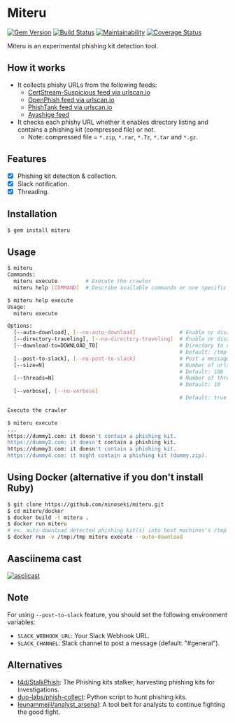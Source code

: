 # Miteru

[![Gem Version](https://badge.fury.io/rb/miteru.svg)](https://badge.fury.io/rb/miteru)
[![Build Status](https://travis-ci.org/ninoseki/miteru.svg?branch=master)](https://travis-ci.org/ninoseki/miteru)
[![Maintainability](https://api.codeclimate.com/v1/badges/d90e1b5bbdd9663a17d1/maintainability)](https://codeclimate.com/github/ninoseki/miteru/maintainability)
[![Coverage Status](https://coveralls.io/repos/github/ninoseki/miteru/badge.svg?branch=master)](https://coveralls.io/github/ninoseki/miteru?branch=master)

Miteru is an experimental phishing kit detection tool.

## How it works

- It collects phishy URLs from the following feeds:
  - [CertStream-Suspicious feed via urlscan.io](https://urlscan.io/search/#certstream-suspicious)
  - [OpenPhish feed via urlscan.io](https://urlscan.io/search/#OpenPhish)
  - [PhishTank feed via urlscan.io](https://urlscan.io/search/#PhishTank)
  - [Ayashige feed](https://github.com/ninoseki/ayashige)
- It checks each phishy URL whether it enables directory listing and contains a phishing kit (compressed file) or not.
  - Note: compressed file = `*.zip`, `*.rar`, `*.7z`, `*.tar` and `*.gz`.

## Features

- [x] Phishing kit detection & collection.
- [x] Slack notification.
- [x] Threading.

## Installation

```sh
$ gem install miteru
```

## Usage

```sh
$ miteru
Commands:
  miteru execute         # Execute the crawler
  miteru help [COMMAND]  # Describe available commands or one specific command
```

```sh
$ miteru help execute
Usage:
  miteru execute

Options:
  [--auto-download], [--no-auto-download]              # Enable or disable auto-download of phishing kits
  [--directory-traveling], [--no-directory-traveling]  # Enable or disable directory traveling
  [--download-to=DOWNLOAD_TO]                          # Directory to download file(s)
                                                       # Default: /tmp
  [--post-to-slack], [--no-post-to-slack]              # Post a message to Slack if it detects a phishing kit
  [--size=N]                                           # Number of urlscan.io's results. (Max: 10,000)
                                                       # Default: 100
  [--threads=N]                                        # Number of threads to use
                                                       # Default: 10
  [--verbose], [--no-verbose]
                                                       # Default: true

Execute the crawler
```

```sh
$ miteru execute
...
https://dummy1.com: it doesn't contain a phishing kit.
https://dummy2.com: it doesn't contain a phishing kit.
https://dummy3.com: it doesn't contain a phishing kit.
https://dummy4.com: it might contain a phishing kit (dummy.zip).
```

## Using Docker (alternative if you don't install Ruby)

```sh
$ git clone https://github.com/ninoseki/miteru.git
$ cd miteru/docker
$ docker build -t miteru .
$ docker run miteru
# ex. auto-download detected phishing kit(s) into host machines's /tmp directory
$ docker run -v /tmp:/tmp miteru execute --auto-download
```

## Aasciinema cast

[![asciicast](https://asciinema.org/a/hHpkHhMLiiv17gmdRhVMtZWwM.svg)](https://asciinema.org/a/hHpkHhMLiiv17gmdRhVMtZWwM)

## Note

For using `--post-to-slack` feature, you should set the following environment variables:

- `SLACK_WEBHOOK_URL`: Your Slack Webhook URL.
- `SLACK_CHANNEL`: Slack channel to post a message (default: "#general").

## Alternatives

- [t4d/StalkPhish](https://github.com/t4d/StalkPhish): The Phishing kits stalker, harvesting phishing kits for investigations.
- [duo-labs/phish-collect](https://github.com/duo-labs/phish-collect): Python script to hunt phishing kits.
- [leunammejii/analyst_arsenal](https://github.com/leunammejii/analyst_arsenal): A tool belt for analysts to continue fighting the good fight.
